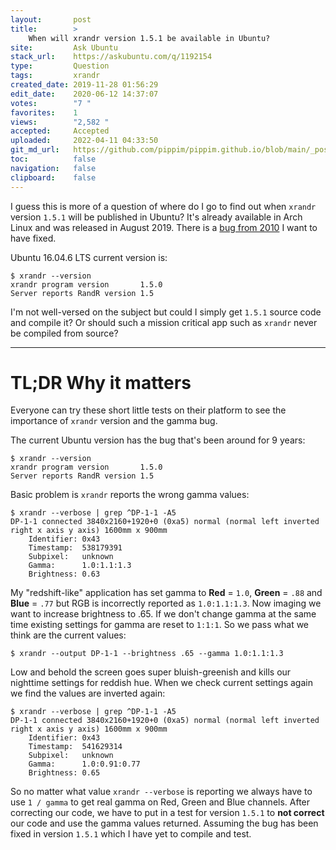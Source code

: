 ```yaml
---
layout:       post
title:        >
    When will xrandr version 1.5.1 be available in Ubuntu?
site:         Ask Ubuntu
stack_url:    https://askubuntu.com/q/1192154
type:         Question
tags:         xrandr
created_date: 2019-11-28 01:56:29
edit_date:    2020-06-12 14:37:07
votes:        "7 "
favorites:    1
views:        "2,582 "
accepted:     Accepted
uploaded:     2022-04-11 04:33:50
git_md_url:   https://github.com/pippim/pippim.github.io/blob/main/_posts/2019/2019-11-28-When-will-xrandr-version-1.5.1-be-available-in-Ubuntu_.md
toc:          false
navigation:   false
clipboard:    false
---
```


I guess this is more of a question of where do I go to find out when `xrandr` version `1.5.1` will be published in Ubuntu? It's already available in Arch Linux and was released in August 2019. There is a [bug from 2010][1] I want to have fixed.

Ubuntu 16.04.6 LTS current version is:

``` 
$ xrandr --version
xrandr program version       1.5.0
Server reports RandR version 1.5
```

I'm not well-versed on the subject but could I simply get `1.5.1` source code and compile it? Or should such a mission critical app such as `xrandr` never be compiled from source?


----------


# TL;DR Why it matters

Everyone can try these short little tests on their platform to see the importance of `xrandr` version and the gamma bug.

The current Ubuntu version has the bug that's been around for 9 years:

``` 
$ xrandr --version
xrandr program version       1.5.0
Server reports RandR version 1.5
```

Basic problem is `xrandr` reports the wrong gamma values:

``` 
$ xrandr --verbose | grep ^DP-1-1 -A5
DP-1-1 connected 3840x2160+1920+0 (0xa5) normal (normal left inverted right x axis y axis) 1600mm x 900mm
    Identifier: 0x43
    Timestamp:  538179391
    Subpixel:   unknown
    Gamma:      1.0:1.1:1.3
    Brightness: 0.63
```

My "redshift-like" application has set gamma to **Red** = `1.0`, **Green** = `.88` and **Blue** = `.77` but RGB is incorrectly reported as `1.0:1.1:1.3`. Now imaging we want to increase brightness to .65. If we don't change gamma at the same time existing settings for gamma are reset to `1:1:1`. So we pass what we think are the current values:

``` 
$ xrandr --output DP-1-1 --brightness .65 --gamma 1.0:1.1:1.3
```

Low and behold the screen goes super bluish-greenish and kills our nighttime settings for reddish hue. When we check current settings again we find the values are inverted again:

``` 
$ xrandr --verbose | grep ^DP-1-1 -A5
DP-1-1 connected 3840x2160+1920+0 (0xa5) normal (normal left inverted right x axis y axis) 1600mm x 900mm
    Identifier: 0x43
    Timestamp:  541629314
    Subpixel:   unknown
    Gamma:      1.0:0.91:0.77
    Brightness: 0.65
```

So no matter what value `xrandr --verbose` is reporting we always have to use `1 / gamma` to get real gamma on Red, Green and Blue channels. After correcting our code, we have to put in a test for version `1.5.1` to **not correct** our code and use the gamma values returned. Assuming the bug has been fixed in version `1.5.1` which I have yet to compile and test.

  [1]: https://bugs.freedesktop.org/show_bug.cgi?id=31517
